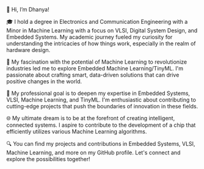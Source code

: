 👋 Hi, I’m Dhanya!

🎓 I hold a degree in Electronics and Communication Engineering with a Minor in Machine Learning with a focus on VLSI, Digital System Design, and Embedded Systems. My academic journey fueled my curiosity for understanding the intricacies of how things work, especially in the realm of hardware design.

🤖 My fascination with the potential of Machine Learning to revolutionize industries led me to explore Embedded Machine Learning/TinyML. I'm passionate about crafting smart, data-driven solutions that can drive positive changes in the world.

🌟 My professional goal is to deepen my expertise in Embedded Systems, VLSI, Machine Learning, and TinyML. I'm enthusiastic about contributing to cutting-edge projects that push the boundaries of innovation in these fields.

🌐 My ultimate dream is to be at the forefront of creating intelligent, connected systems. I aspire to contribute to the development of a chip that efficiently utilizes various Machine Learning algorithms.

🔍 You can find my projects and contributions in Embedded Systems, VLSI, Machine Learning, and more on my GitHub profile. Let's connect and explore the possibilities together!

<!---
Dhanya0181/Dhanya0181 is a ✨ special ✨ repository because its `README.md` (this file) appears on your GitHub profile.
You can click the Preview link to take a look at your changes.
--->
